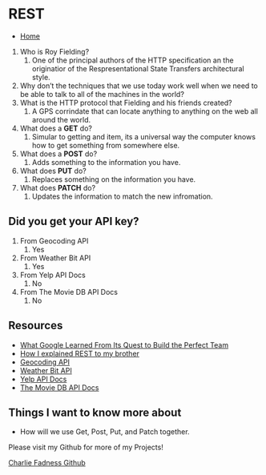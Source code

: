 # REST

- [Home](https://fadnesscharlie.github.io/reading-notes/301/)

1. Who is Roy Fielding?
    1. One of the principal authors of the HTTP specification an the originatior of the Respresentational State Transfers architectural style.
2. Why don’t the techniques that we use today work well when we need to be able to talk to all of the machines in the world?
3. What is the HTTP protocol that Fielding and his friends created?
   1. A GPS corrindate that can locate anything to anything on the web all around the world.
4. What does a **GET** do?
   1. Simular to getting and item, its a universal way the computer knows how to get something from somewhere else.
5. What does a **POST** do?
   1. Adds something to the information you have.
6. What does **PUT** do?
   1. Replaces something on the information you have.
7. What does **PATCH** do?
   1. Updates the information to match the new infromation.

## Did you get your API key?

1. From Geocoding API
    1. Yes
2. From Weather Bit API
    1. Yes
3. From Yelp API Docs
    1. No
4. From The Movie DB API Docs
   1. No

## Resources

- [What Google Learned From Its Quest to Build the Perfect Team](https://www.google.com/amp/mobile.nytimes.com/2016/02/28/magazine/what-google-learned-from-its-quest-to-build-the-perfect-team.amp.html)
- [How I explained REST to my brother](https://gist.github.com/brookr/5977550)
- [Geocoding API](https://locationiq.com/)
- [Weather Bit API](https://www.weatherbit.io/)
- [Yelp API Docs](https://www.yelp.com/developers/documentation/v3/business_search)
- [The Movie DB API Docs](https://developers.themoviedb.org/3/getting-started/introduction)

## Things I want to know more about

- How will we use Get, Post, Put, and Patch together.

Please visit my Github for more of my Projects!

[Charlie Fadness Github](https://github.com/fadnesscharlie)
